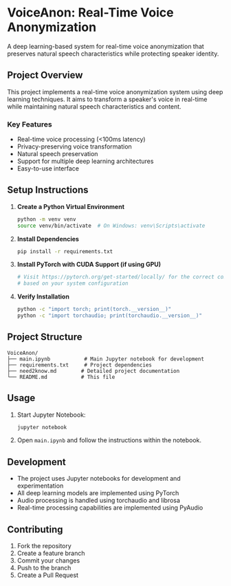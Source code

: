 # VoiceAnon: Real-Time Voice Anonymization

A deep learning-based system for real-time voice anonymization that preserves natural speech characteristics while protecting speaker identity.

## Project Overview

This project implements a real-time voice anonymization system using deep learning techniques. It aims to transform a speaker's voice in real-time while maintaining natural speech characteristics and content.

### Key Features
- Real-time voice processing (<100ms latency)
- Privacy-preserving voice transformation
- Natural speech preservation
- Support for multiple deep learning architectures
- Easy-to-use interface

## Setup Instructions

1. **Create a Python Virtual Environment**
   ```bash
   python -m venv venv
   source venv/bin/activate  # On Windows: venv\Scripts\activate
   ```

2. **Install Dependencies**
   ```bash
   pip install -r requirements.txt
   ```

3. **Install PyTorch with CUDA Support (if using GPU)**
   ```bash
   # Visit https://pytorch.org/get-started/locally/ for the correct command
   # based on your system configuration
   ```

4. **Verify Installation**
   ```bash
   python -c "import torch; print(torch.__version__)"
   python -c "import torchaudio; print(torchaudio.__version__)"
   ```

## Project Structure

```
VoiceAnon/
├── main.ipynb           # Main Jupyter notebook for development
├── requirements.txt     # Project dependencies
├── need2know.md        # Detailed project documentation
└── README.md           # This file
```

## Usage

1. Start Jupyter Notebook:
   ```bash
   jupyter notebook
   ```

2. Open `main.ipynb` and follow the instructions within the notebook.

## Development

- The project uses Jupyter notebooks for development and experimentation
- All deep learning models are implemented using PyTorch
- Audio processing is handled using torchaudio and librosa
- Real-time processing capabilities are implemented using PyAudio

## Contributing

1. Fork the repository
2. Create a feature branch
3. Commit your changes
4. Push to the branch
5. Create a Pull Request

 